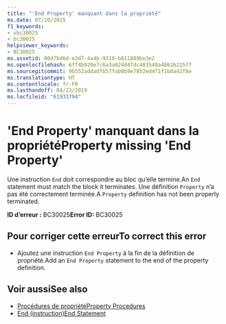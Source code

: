 ```yaml
---
title: "'End Property' manquant dans la propriété"
ms.date: 07/20/2015
f1_keywords:
- vbc30025
- bc30025
helpviewer_keywords:
- BC30025
ms.assetid: 00d7bd6d-e3d7-4a4b-9310-b611889be3e2
ms.openlocfilehash: 6ff4b920e7c6a3a024d4fdc483540a4861b225ff
ms.sourcegitcommit: 9b552addadfb57fab0b9e7852ed4f1f1b8a42f8e
ms.translationtype: HT
ms.contentlocale: fr-FR
ms.lasthandoff: 04/23/2019
ms.locfileid: "61933794"
---
```

# <a name="property-missing-end-property"></a><span data-ttu-id="58a3b-102">'End Property' manquant dans la propriété</span><span class="sxs-lookup"><span data-stu-id="58a3b-102">Property missing 'End Property'</span></span>
<span data-ttu-id="58a3b-103">Une instruction `End` doit correspondre au bloc qu’elle termine.</span><span class="sxs-lookup"><span data-stu-id="58a3b-103">An `End` statement must match the block it terminates.</span></span> <span data-ttu-id="58a3b-104">Une définition `Property` n’a pas été correctement terminée.</span><span class="sxs-lookup"><span data-stu-id="58a3b-104">A `Property` definition has not been properly terminated.</span></span>  
  
 <span data-ttu-id="58a3b-105">**ID d’erreur :** BC30025</span><span class="sxs-lookup"><span data-stu-id="58a3b-105">**Error ID:** BC30025</span></span>  
  
## <a name="to-correct-this-error"></a><span data-ttu-id="58a3b-106">Pour corriger cette erreur</span><span class="sxs-lookup"><span data-stu-id="58a3b-106">To correct this error</span></span>  
  
- <span data-ttu-id="58a3b-107">Ajoutez une instruction `End Property` à la fin de la définition de propriété.</span><span class="sxs-lookup"><span data-stu-id="58a3b-107">Add an `End Property` statement to the end of the property definition.</span></span>  
  
## <a name="see-also"></a><span data-ttu-id="58a3b-108">Voir aussi</span><span class="sxs-lookup"><span data-stu-id="58a3b-108">See also</span></span>

- [<span data-ttu-id="58a3b-109">Procédures de propriété</span><span class="sxs-lookup"><span data-stu-id="58a3b-109">Property Procedures</span></span>](../../visual-basic/programming-guide/language-features/procedures/property-procedures.md)
- [<span data-ttu-id="58a3b-110">End (instruction)</span><span class="sxs-lookup"><span data-stu-id="58a3b-110">End Statement</span></span>](../../visual-basic/language-reference/statements/end-statement.md)
